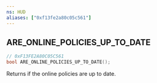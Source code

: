 ```yaml
---
ns: HUD
aliases: ["0xf13fe2a80c05c561"]
---
```

## ARE_ONLINE_POLICIES_UP_TO_DATE

```c
// 0xF13FE2A80C05C561
bool ARE_ONLINE_POLICIES_UP_TO_DATE();
```

Returns if the online policies are up to date.

